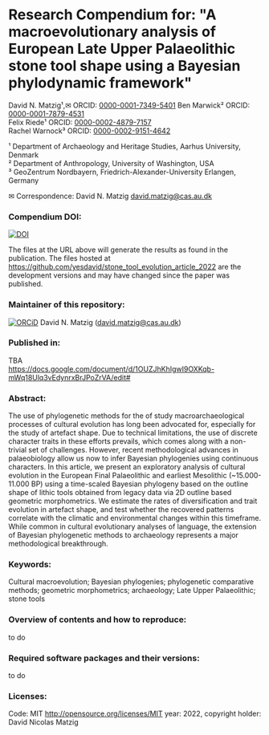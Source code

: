 # Research Compendium for: "A macroevolutionary analysis of European Late Upper Palaeolithic stone tool shape using a Bayesian phylodynamic framework"

David N. Matzig¹,✉ ORCID: [0000-0001-7349-5401](http://orcid.org/0000-0001-7349-5401)
Ben Marwick² ORCID: [0000-0001-7879-4531](http://orcid.org/0000-0001-7879-4531)  
Felix Riede¹ ORCID: [0000-0002-4879-7157](http://orcid.org/0000-0002-4879-7157)    
Rachel Warnock³ ORCID: [0000-0002-9151-4642](http://orcid.org/0000-0002-9151-4642)    

¹ Department of Archaeology and Heritage Studies, Aarhus University, Denmark  
² Department of Anthropology, University of Washington, USA   
³ GeoZentrum Nordbayern, Friedrich-Alexander-University Erlangen, Germany  

✉ Correspondence: David N. Matzig <david.matzig@cas.au.dk>  


### Compendium DOI:

[![DOI](https://zenodo.org/badge/DOI/.svg)](https://doi.org/)

The files at the URL above will generate the results as found in the publication. The files hosted at <https://github.com/yesdavid/stone_tool_evolution_article_2022> are the development versions and may have changed since the paper was published.

### Maintainer of this repository:

[![ORCiD](https://img.shields.io/badge/ORCiD-0000--0001--7349--5401-green.svg)](http://orcid.org/0000-0001-7349-5401) David N. Matzig (<david.matzig@cas.au.dk>) 

### Published in:
TBA  
https://docs.google.com/document/d/1OUZJhKhIgwI9OXKqb-mWq18Ulq3vEdynrxBrJPoZrVA/edit#

### Abstract:
The use of phylogenetic methods for the of study macroarchaeological processes of cultural evolution has long been advocated for, especially for the study of artefact shape. Due to technical limitations, the use of discrete character traits in these efforts prevails, which comes along with a non-trivial set of challenges. However, recent methodological advances in palaeobiology allow us now to infer Bayesian phylogenies using continuous characters. In this article, we present an exploratory analysis of cultural evolution in the European Final Palaeolithic and earliest Mesolithic (~15.000-11.000 BP) using a time-scaled Bayesian phylogeny based on the outline shape of lithic tools obtained from legacy data via 2D outline based geometric morphometrics. We estimate the rates of diversification and trait evolution in artefact shape, and test whether the recovered patterns correlate with the climatic and environmental changes within this timeframe. While common in cultural evolutionary analyses of language, the extension of Bayesian phylogenetic methods to archaeology represents a major methodological breakthrough.

### Keywords:
Cultural macroevolution; Bayesian phylogenies; phylogenetic comparative methods; geometric morphometrics; archaeology; Late Upper Palaeolithic; stone tools

### Overview of contents and how to reproduce:
to do

### Required software packages and their versions:
to do

### Licenses:

Code: MIT <http://opensource.org/licenses/MIT> year: 2022, copyright holder: David Nicolas Matzig

